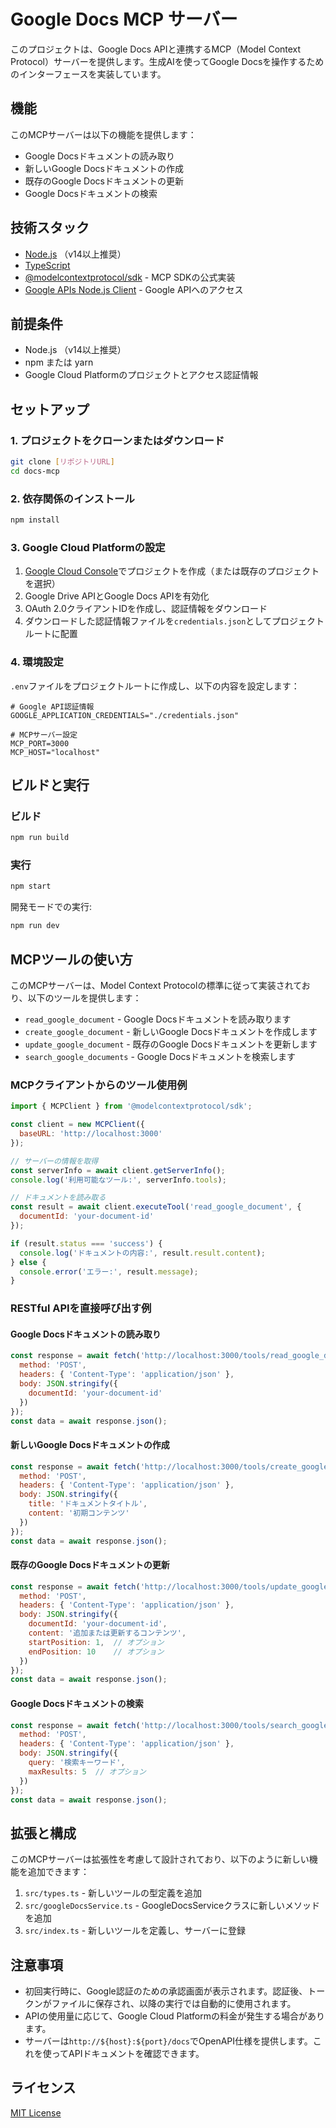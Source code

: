 # Google Docs MCP サーバー

このプロジェクトは、Google Docs APIと連携するMCP（Model Context Protocol）サーバーを提供します。生成AIを使ってGoogle Docsを操作するためのインターフェースを実装しています。

## 機能

このMCPサーバーは以下の機能を提供します：

- Google Docsドキュメントの読み取り
- 新しいGoogle Docsドキュメントの作成
- 既存のGoogle Docsドキュメントの更新
- Google Docsドキュメントの検索

## 技術スタック

- [Node.js](https://nodejs.org/) （v14以上推奨）
- [TypeScript](https://www.typescriptlang.org/)
- [@modelcontextprotocol/sdk](https://github.com/modelcontextprotocol/mcp) - MCP SDKの公式実装
- [Google APIs Node.js Client](https://github.com/googleapis/google-api-nodejs-client) - Google APIへのアクセス

## 前提条件

- Node.js （v14以上推奨）
- npm または yarn
- Google Cloud Platformのプロジェクトとアクセス認証情報

## セットアップ

### 1. プロジェクトをクローンまたはダウンロード

```bash
git clone [リポジトリURL]
cd docs-mcp
```

### 2. 依存関係のインストール

```bash
npm install
```

### 3. Google Cloud Platformの設定

1. [Google Cloud Console](https://console.cloud.google.com/)でプロジェクトを作成（または既存のプロジェクトを選択）
2. Google Drive APIとGoogle Docs APIを有効化
3. OAuth 2.0クライアントIDを作成し、認証情報をダウンロード
4. ダウンロードした認証情報ファイルを`credentials.json`としてプロジェクトルートに配置

### 4. 環境設定

`.env`ファイルをプロジェクトルートに作成し、以下の内容を設定します：

```
# Google API認証情報
GOOGLE_APPLICATION_CREDENTIALS="./credentials.json"

# MCPサーバー設定
MCP_PORT=3000
MCP_HOST="localhost"
```

## ビルドと実行

### ビルド

```bash
npm run build
```

### 実行

```bash
npm start
```

開発モードでの実行:

```bash
npm run dev
```

## MCPツールの使い方

このMCPサーバーは、Model Context Protocolの標準に従って実装されており、以下のツールを提供します：

- `read_google_document` - Google Docsドキュメントを読み取ります
- `create_google_document` - 新しいGoogle Docsドキュメントを作成します
- `update_google_document` - 既存のGoogle Docsドキュメントを更新します
- `search_google_documents` - Google Docsドキュメントを検索します

### MCPクライアントからのツール使用例

```javascript
import { MCPClient } from '@modelcontextprotocol/sdk';

const client = new MCPClient({
  baseURL: 'http://localhost:3000'
});

// サーバーの情報を取得
const serverInfo = await client.getServerInfo();
console.log('利用可能なツール:', serverInfo.tools);

// ドキュメントを読み取る
const result = await client.executeTool('read_google_document', {
  documentId: 'your-document-id'
});

if (result.status === 'success') {
  console.log('ドキュメントの内容:', result.result.content);
} else {
  console.error('エラー:', result.message);
}
```

### RESTful APIを直接呼び出す例

#### Google Docsドキュメントの読み取り

```javascript
const response = await fetch('http://localhost:3000/tools/read_google_document', {
  method: 'POST',
  headers: { 'Content-Type': 'application/json' },
  body: JSON.stringify({
    documentId: 'your-document-id'
  })
});
const data = await response.json();
```

#### 新しいGoogle Docsドキュメントの作成

```javascript
const response = await fetch('http://localhost:3000/tools/create_google_document', {
  method: 'POST',
  headers: { 'Content-Type': 'application/json' },
  body: JSON.stringify({
    title: 'ドキュメントタイトル',
    content: '初期コンテンツ'
  })
});
const data = await response.json();
```

#### 既存のGoogle Docsドキュメントの更新

```javascript
const response = await fetch('http://localhost:3000/tools/update_google_document', {
  method: 'POST',
  headers: { 'Content-Type': 'application/json' },
  body: JSON.stringify({
    documentId: 'your-document-id',
    content: '追加または更新するコンテンツ',
    startPosition: 1,  // オプション
    endPosition: 10    // オプション
  })
});
const data = await response.json();
```

#### Google Docsドキュメントの検索

```javascript
const response = await fetch('http://localhost:3000/tools/search_google_documents', {
  method: 'POST',
  headers: { 'Content-Type': 'application/json' },
  body: JSON.stringify({
    query: '検索キーワード',
    maxResults: 5  // オプション
  })
});
const data = await response.json();
```

## 拡張と構成

このMCPサーバーは拡張性を考慮して設計されており、以下のように新しい機能を追加できます：

1. `src/types.ts` - 新しいツールの型定義を追加
2. `src/googleDocsService.ts` - GoogleDocsServiceクラスに新しいメソッドを追加
3. `src/index.ts` - 新しいツールを定義し、サーバーに登録

## 注意事項

- 初回実行時に、Google認証のための承認画面が表示されます。認証後、トークンがファイルに保存され、以降の実行では自動的に使用されます。
- APIの使用量に応じて、Google Cloud Platformの料金が発生する場合があります。
- サーバーは`http://${host}:${port}/docs`でOpenAPI仕様を提供します。これを使ってAPIドキュメントを確認できます。

## ライセンス

[MIT License](LICENSE) 